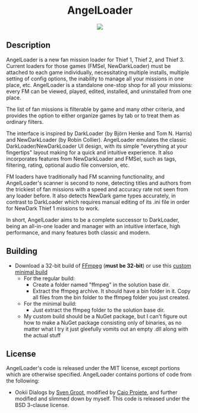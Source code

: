<h1 align="center">
AngelLoader
</h1>
<p align="center"><img src="http://fenphoenix.com/github/AngelLoader/main_window_cover_2_600.png" /></p>

## Description
AngelLoader is a new fan mission loader for Thief 1, Thief 2, and Thief 3. Current loaders for those games (FMSel, NewDarkLoader) must be attached to each game individually, necessitating multiple installs, multiple setting of config options, the inability to manage all your missions in one place, etc. AngelLoader is a standalone one-stop shop for all your missions: every FM can be viewed, played, edited, installed, and uninstalled from one place.

The list of fan missions is filterable by game and many other criteria, and provides the option to either organize games by tab or to treat them as ordinary filters.

The interface is inspired by DarkLoader (by Björn Henke and Tom N. Harris) and NewDarkLoader (by Robin Collier). AngelLoader emulates the classic DarkLoader/NewDarkLoader UI design, with its simple "everything at your fingertips" layout making for a quick and intuitive experience. It also incorporates features from NewDarkLoader and FMSel, such as tags, filtering, rating, optional audio file conversion, etc.

FM loaders have traditionally had FM scanning functionality, and AngelLoader's scanner is second to none, detecting titles and authors from the trickiest of fan missions with a speed and accuracy rate not seen from any loader before. It also detects NewDark game types accurately, in contrast to DarkLoader which requires manual editing of its .ini file in order for NewDark Thief 1 missions to work.

In short, AngelLoader aims to be a complete successor to DarkLoader, being an all-in-one loader and manager with an intuitive interface, high performance, and many features both classic and modern.

## Building
- Download a 32-bit build of [FFmpeg](https://ffmpeg.zeranoe.com/builds/) (**must be 32-bit**) or use this [custom minimal build](https://www.dropbox.com/s/hguxwku13kf16zc/ffmpeg_minimal_AngelLoader.zip)
    - For the regular build:
        - Create a folder named "ffmpeg" in the solution base dir.
        - Extract the ffmpeg archive. It should have a bin folder in it. Copy all files from the bin folder to the ffmpeg folder you just created.
    - For the minimal build:
        - Just extract the ffmpeg folder to the solution base dir.
    - My custom build should be a NuGet package, but I can't figure out how to make a NuGet package consisting only of binaries, as no matter what I try it just gleefully vomits out an empty .dll along with the actual stuff

## License
AngelLoader's code is released under the MIT license, except portions which are otherwise specified.
AngelLoader contains portions of code from the following:
- Ookii Dialogs by [Sven Groot](http://www.ookii.org/software/dialogs/), modified by [Caio Proiete](https://github.com/caioproiete/ookii-dialogs-winforms), and further modified and slimmed down by myself. This code is released under the BSD 3-clause license.